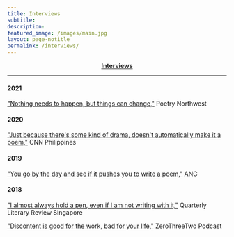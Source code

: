 ```yaml
---
title: Interviews
subtitle:
description:
featured_image: /images/main.jpg
layout: page-notitle
permalink: /interviews/
---
```


<center><b><a class="subtle-link" href="#sectioninterviews">Interviews</a></b></center>

---

#### <a name="sectionevents"></a>2021
["Nothing needs to happen, but things can change,"](https://www.poetrynw.org/interview-fruitful-and-dangerous-a-conversation-with-lawrence-lacambra-ypil/) Poetry Northwest

#### 2020
["Just because there's some kind of drama, doesn't automatically make it a poem,"](https://www.cnnphilippines.com/life/culture/Creatives-Questionnaire/2020/4/24/larry-ypil.html) CNN Philippines

#### 2019
["You go by the day and see if it pushes you to write a poem,"](https://news.abs-cbn.com/ancx/culture/books/07/07/19/qanda-with-poet-lawrence-ypil) ANC

#### 2018
["I almost always hold a pen, even if I am not writing with it,"](https://www.qlrs.com/interview.asp?id=1435) Quarterly Literary Review Singapore

["Discontent is good for the work, bad for your life,"](https://zerothreetwo.com/podcast/lawrence-ypil/) ZeroThreeTwo Podcast